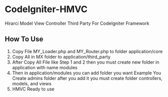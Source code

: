 # CodeIgniter-HMVC
Hirarci Model View Controller Third Party For CodeIgniter Framework

## How To Use ##
1. Copy File MY_Loader.php and MY_Router.php to folder application/core
2. Copy All in MX folder to application/third_party
3. After Copy All File like Step 1 and 2 then you must create new folder in application with name modules
4. Then in application/modules you can add folder you want
Example You Create admins folder after you add it you must create folder controllers, models, and views
5. HMVC Ready to use
